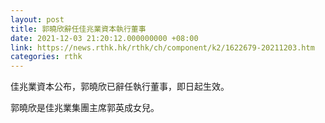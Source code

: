 ```yaml
---
layout: post
title: 郭曉欣辭任佳兆業資本執行董事
date: 2021-12-03 21:20:12.000000000 +08:00
link: https://news.rthk.hk/rthk/ch/component/k2/1622679-20211203.htm
categories: rthk
---
```


佳兆業資本公布，郭曉欣已辭任執行董事，即日起生效。

郭曉欣是佳兆業集團主席郭英成女兒。
